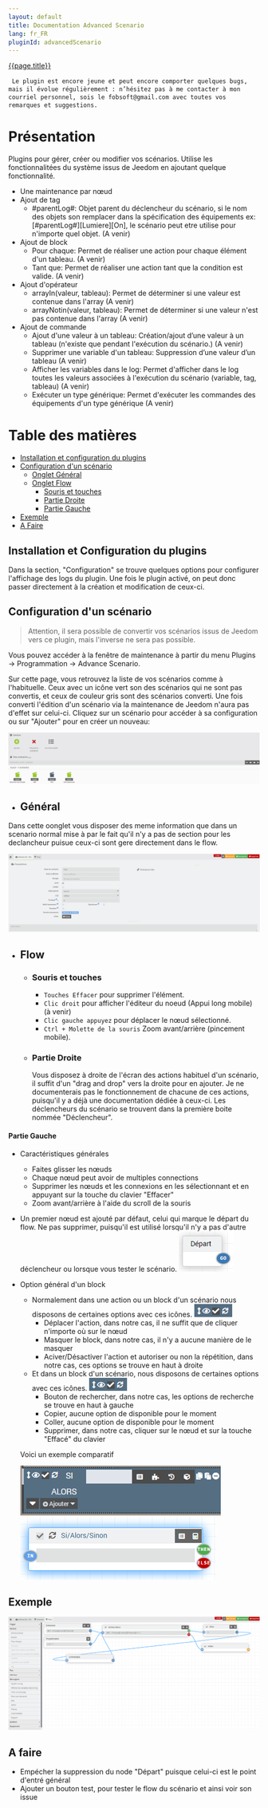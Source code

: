 ```yaml
---
layout: default
title: Documentation Advanced Scenario
lang: fr_FR
pluginId: advancedScenario
---
```


<div id="title">
<a href="../../../{{site.baseurl}}/{{page.pluginId}}/{{page.lang}}">{{page.title}}</a>
</div>

```
 Le plugin est encore jeune et peut encore comporter quelques bugs, mais il évolue régulièrement : n’hésitez pas à me contacter à mon courriel personnel, sois le fobsoft@gmail.com avec toutes vos remarques et suggestions.
```

# Présentation
Plugins pour gérer, créer ou modifier vos scénarios. Utilise les fonctionnalitées du système issus de Jeedom en ajoutant quelque fonctionnalité.
* Une maintenance par nœud
* Ajout de tag
  * #parentLog#: Objet parent du déclencheur du scénario, si le nom des objets son remplacer dans la spécification des équipements ex: [#parentLog#][Lumiere][On], le scénario peut etre utilise pour n'importe quel objet. (A venir)
* Ajout de block
  * Pour chaque: Permet de réaliser une action pour chaque élément d'un tableau. (A venir)
  * Tant que: Permet de réaliser une action tant que la condition est valide. (A venir)
* Ajout d'opérateur
  * arrayIn(valeur, tableau): Permet de déterminer si une valeur est contenue dans l'array (A venir)
  * arrayNotin(valeur, tableau): Permet de déterminer si une valeur n'est pas contenue dans l'array (A venir)
* Ajout de commande
  * Ajout d'une valeur à un tableau: Création/ajout d’une valeur à un tableau (n'existe que pendant l'exécution du scénario.) (A venir)
  * Supprimer une variable d'un tableau: Suppression d’une valeur d’un tableau (A venir)
  * Afficher les variables dans le log: Permet d'afficher dans le log toutes les valeurs associées à l'exécution du scénario (variable, tag, tableau) (A venir)
  * Exécuter un type générique: Permet d'exécuter les commandes des équipements d'un type générique (A venir)
  
# Table des matières
- [Installation et configuration du plugins](#installation-et-configuration-du-plugins)
- [Configuration d'un scénario](#configuration-d'un-scénario) 
  - [Onglet Général](#général) 
  - [Onglet Flow](#flow) 
    - [Souris et touches](#souris-et-touches)
    - [Partie Droite](#partie-droite)
    - [Partie Gauche](#partie-gauche)
- [Exemple](#exemple)
- [A Faire](#a-faire)

## Installation et Configuration du plugins
Dans la section, "Configuration" se trouve quelques options pour configurer l'affichage des logs du plugin.
Une fois le plugin activé, on peut donc passer directement à la création et modification de ceux-ci.

## Configuration d'un scénario
> Attention, il sera possible de convertir vos scénarios issus de Jeedom vers ce plugin, mais l'inverse ne sera pas possible.

Vous pouvez accéder à la fenêtre de maintenance à partir du menu Plugins → Programmation → Advance Scenario.

Sur cette page, vous retrouvez la liste de vos scénarios comme à l'habituelle. Ceux avec un icône vert son des scénarios qui ne sont pas convertis, et ceux de couleur gris sont des scénarios converti.
Une fois converti l'édition d'un scénario via la maintenance de Jeedom n'aura pas d'effet sur celui-ci.
Cliquez sur un scénario pour accéder à sa configuration ou sur "Ajouter" pour en créer un nouveau:

![Config1](../images/Config1.png)

  - ## Général
  Dans cette oonglet vous disposer des meme information que dans un scenario normal mise à par le fait qu'il n'y a pas de section pour les declancheur puisue ceux-ci sont gere directement dans le flow.

  ![Config2](../images/Config2.png)

  - ## Flow

    - ### Souris et touches
      - `Touches Effacer` pour supprimer l'élément.
      - `Clic droit` pour afficher l'éditeur du noeud (Appui long mobile) (à venir)
      - `Clic gauche appuyez` pour déplacer le nœud sélectionné.
      - `Ctrl + Molette de la souris` Zoom avant/arrière (pincement mobile).

    - ### Partie Droite

      Vous disposez à droite de l'écran des actions habituel d'un scénario, il suffit d'un "drag and drop" vers la droite pour en ajouter. Je ne documenterais pas le fonctionnement de chacune de ces actions, puisqu'il y a déjà une documentation dédiée à ceux-ci.
      Les déclencheurs du scénario se trouvent dans la première boite nommée "Déclencheur".

#### Partie Gauche

  * Caractéristiques générales
    * Faites glisser les nœuds
    * Chaque nœud peut avoir de multiples connections
    * Supprimer les nœuds et les connexions en les sélectionnant et en appuyant sur la touche du clavier "Effacer"
    * Zoom avant/arrière à l'aide du scroll de la souris
  
  * Un premier nœud est ajouté par défaut, celui qui marque le départ du flow. Ne pas supprimer, puisqu'il est utilisé lorsqu'il n'y a pas d'autre déclencheur ou lorsque vous tester le scénario.
    ![NoeudDepart](../images/NoeudDepart.png)

  * Option général d'un block
    * Normalement dans une action ou un block d'un scénario nous disposons de certaines options avec ces icônes.  ![NoeudOption1](../images/NoeudOption1.png)
      * Déplacer l'action, dans notre cas, il ne suffit que de cliquer n'importe où sur le nœud
      * Masquer le block, dans notre cas, il n'y a aucune manière de le masquer
      * Aciver/Désactiver l'action et autoriser ou non la répétition, dans notre cas, ces options se trouve en haut à droite
    * Et dans un block d'un scénario, nous disposons de certaines options avec ces icônes. ![NoeudOption1](../images/NoeudOption1.png)
      * Bouton de rechercher, dans notre cas, les options de recherche se trouve en haut à gauche
      * Copier, aucune option de disponible pour le moment
      * Coller, aucune option de disponible pour le moment
      * Supprimer, dans notre cas, cliquer sur le nœud et sur la touche "Effacé" du clavier
      
    Voici un exemple comparatif
    
    ![NoeudSiAvant](../images/NoeudSiAvant.png)![NoeudSiApres](../images/NoeudSiApres.png)

## Exemple
![Flow1](../images/Flow1.png)

## A faire
* Empécher la suppression du node "Départ" puisque celui-ci est le point d'entré général
* Ajouter un bouton test, pour tester le flow du scénario et ainsi voir son issue

